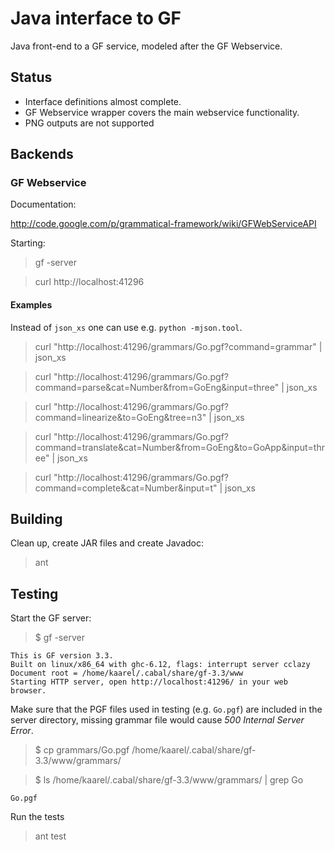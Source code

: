 Java interface to GF
====================

Java front-end to a GF service, modeled after the GF Webservice.

Status
------

  - Interface definitions almost complete.
  - GF Webservice wrapper covers the main webservice functionality.
  - PNG outputs are not supported


Backends
--------

### GF Webservice

Documentation:

http://code.google.com/p/grammatical-framework/wiki/GFWebServiceAPI

Starting:

> gf -server

> curl http://localhost:41296

#### Examples

Instead of `json_xs` one can use e.g. `python -mjson.tool`.

> curl "http://localhost:41296/grammars/Go.pgf?command=grammar" | json_xs

> curl "http://localhost:41296/grammars/Go.pgf?command=parse&cat=Number&from=GoEng&input=three" | json_xs

> curl "http://localhost:41296/grammars/Go.pgf?command=linearize&to=GoEng&tree=n3" | json_xs

> curl "http://localhost:41296/grammars/Go.pgf?command=translate&cat=Number&from=GoEng&to=GoApp&input=three" | json_xs

> curl "http://localhost:41296/grammars/Go.pgf?command=complete&cat=Number&input=t" | json_xs


Building
--------

Clean up, create JAR files and create Javadoc:

> ant


Testing
-------

Start the GF server:

> $ gf -server

	This is GF version 3.3.
	Built on linux/x86_64 with ghc-6.12, flags: interrupt server cclazy
	Document root = /home/kaarel/.cabal/share/gf-3.3/www
	Starting HTTP server, open http://localhost:41296/ in your web browser.

Make sure that the PGF files used in testing (e.g. `Go.pgf`) are included in the
server directory, missing grammar file would cause _500 Internal Server Error_.

> $ cp grammars/Go.pgf /home/kaarel/.cabal/share/gf-3.3/www/grammars/

> $ ls /home/kaarel/.cabal/share/gf-3.3/www/grammars/ | grep Go

	Go.pgf

Run the tests

> ant test
